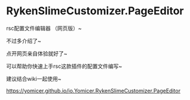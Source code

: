 # RykenSlimeCustomizer.PageEditor
rsc配置文件编辑器 （网页版）~

不过多介绍了~

点开网页亲自体验就好了~

可以帮助你快速上手rsc这款插件的配置文件编写~

建议结合wiki一起使用~


https://yomicer.github.io/io.Yomicer.RykenSlimeCustomizer.PageEditor
